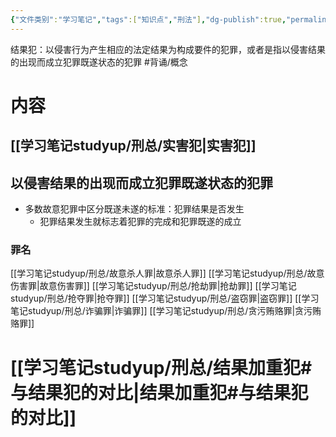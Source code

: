 ```yaml
---
{"文件类别":"学习笔记","tags":["知识点","刑法"],"dg-publish":true,"permalink":"/学习笔记studyup/刑总/结果犯/","dgPassFrontmatter":true,"created":"2024-10-31T19:33:19.651+08:00","updated":"2024-11-19T14:54:41.029+08:00"}
---
```


结果犯：以侵害行为产生相应的法定结果为构成要件的犯罪，或者是指以侵害结果的出现而成立犯罪既遂状态的犯罪 #背诵/概念 
# 内容
## [[学习笔记studyup/刑总/实害犯\|实害犯]]
## 以侵害结果的出现而成立犯罪既遂状态的犯罪
- 多数故意犯罪中区分既遂未遂的标准：犯罪结果是否发生
	- 犯罪结果发生就标志着犯罪的完成和犯罪既遂的成立
### 罪名
[[学习笔记studyup/刑总/故意杀人罪\|故意杀人罪]]
[[学习笔记studyup/刑总/故意伤害罪\|故意伤害罪]]
[[学习笔记studyup/刑总/抢劫罪\|抢劫罪]]
[[学习笔记studyup/刑总/抢夺罪\|抢夺罪]]
[[学习笔记studyup/刑总/盗窃罪\|盗窃罪]]
[[学习笔记studyup/刑总/诈骗罪\|诈骗罪]]
[[学习笔记studyup/刑总/贪污贿赂罪\|贪污贿赂罪]]
# [[学习笔记studyup/刑总/结果加重犯#与结果犯的对比\|结果加重犯#与结果犯的对比]]